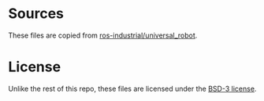 # Sources

These files are copied from [ros-industrial/universal_robot](https://github.com/ros-industrial/universal_robot/tree/kinetic-devel/ur_e_description).

# License

Unlike the rest of this repo, these files are licensed under the [BSD-3 license](https://opensource.org/licenses/BSD-3-Clause).
